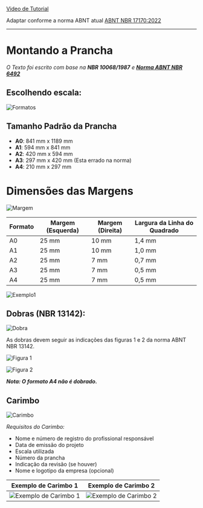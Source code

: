 [Video de Tutorial](https://www.youtube.com/watch?app=desktop&v=uXfLH4ywT5A&ab_channel=EngenhariaeTecnologia)

Adaptar conforme a norma ABNT atual
[ABNT NBR 17170:2022](../../PDFs/Tools/ABNT_NBR_17170_2022-Garantias.pdf)

---
# Montando a Prancha
*O Texto foi escrito com base na **NBR 10068/1987** e **[Norma ABNT NBR 6492](NoteBooks/PDFs/Tools/NBR_6492_2021.pdf)*** 

## Escolhendo escala:

![Formatos](Imagens/Formatos.jpg)

## Tamanho Padrão da Prancha
- **A0**: 841 mm x 1189 mm
- **A1**: 594 mm x 841 mm
- **A2**: 420 mm x 594 mm
- **A3**: 297 mm x 420 mm (Esta errado na norma)
- **A4**: 210 mm x 297 mm

# Dimensões das Margens
![Margem](Imagens/Margem.jpg)

| Formato | Margem (Esquerda) | Margem (Direita) | Largura da Linha do Quadrado |
|---------|--------------------|-------------------|------------------------------|
| A0      | 25 mm              | 10 mm             | 1,4 mm                       |
| A1      | 25 mm              | 10 mm             | 1,0 mm                       |
| A2      | 25 mm              | 7 mm              | 0,7 mm                       |
| A3      | 25 mm              | 7 mm              | 0,5 mm                       |
| A4      | 25 mm              | 7 mm              | 0,5 mm                       |

![Exemplo1](Imagens/Exemplo1.jpg)

## Dobras (NBR 13142):
![Dobra](Imagens/Dobra.jpg)

As dobras devem seguir as indicações das figuras 1 e 2 da norma ABNT NBR 13142.

![Figura 1](Imagens/figura-1_png.png)

![Figura 2](Imagens/Nbr-13142-desenho-tecnico-dobramento-de-copia-3-2048.png)

***Nota: O formato A4 não é dobrado.***

## Carimbo

![Carimbo](Imagens/Carimbo.jpg)

*Requisitos do Carimbo:*
- Nome e número de registro do profissional responsável
- Data de emissão do projeto
- Escala utilizada
- Número da prancha
- Indicação da revisão (se houver)
- Nome e logotipo da empresa (opcional)
  
| Exemplo de Carimbo 1                                | Exemplo de Carimbo 2                                |
|-----------------------------------------------------|-----------------------------------------------------|
| ![Exemplo de Carimbo 1](Imagens/Exemplo_carimbo.jpg) | ![Exemplo de Carimbo 2](Imagens/Exemplo_carimbo2.jpg) |
